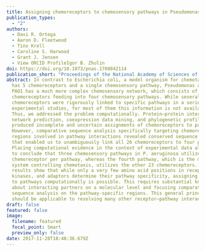 ```yaml
---
title: Assigning chemoreceptors to chemosensory pathways in Pseudomonas aeruginosa
publication_types:
  - "2"
authors:
  - Davi R. Ortega
  - Aaron D. Fleetwood
  - Tino Krell
  - Caroline S. Harwood
  - Grant J. Jensen
  - View ORCID ProfileIgor B. Zhulin
doi: https://doi.org/10.1073/pnas.1708842114
publication_short: "Proceedings of the National Academy of Sciences of the USA 114: 12809-12814"
abstract: In contrast to Escherichia coli, a model organism for chemotaxis that
  has 5 chemoreceptors and a single chemosensory pathway, Pseudomonas aeruginosa
  PAO1 has a much more complex chemosensory network, which consists of 26
  chemoreceptors feeding into four chemosensory pathways. While several
  chemoreceptors were rigorously linked to specific pathways in a series of
  experimental studies, for most of them this information is not available.
  Thus, we addressed the problem computationally. Protein–protein interaction
  network prediction, coexpression data mining, and phylogenetic profiling all
  produced incomplete and uncertain assignments of chemoreceptors to pathways.
  However, comparative sequence analysis specifically targeting chemoreceptor
  regions involved in pathway interactions revealed conserved sequence patterns
  that enabled us to unambiguously link all 26 chemoreceptors to four pathways.
  Placing computational evidence in the context of experimental data allowed us
  to conclude that three chemosensory pathways in P. aeruginosa utilize one
  chemoreceptor per pathway, whereas the fourth pathway, which is the main
  system controlling chemotaxis, utilizes the other 23 chemoreceptors. Our
  results show that while only a very few amino acid positions in receptors,
  kinases, and adaptors determine their pathway specificity, assigning receptors
  to pathways computationally is possible. This requires substantial knowledge
  about interacting partners on a molecular level and focusing comparative
  sequence analysis on the pathway-specific regions. This general principle
  should be applicable to resolving many other receptor–pathway interactions.
draft: false
featured: false
image:
  filename: featured
  focal_point: Smart
  preview_only: false
date: 2017-11-28T18:48:36.679Z
---
```

